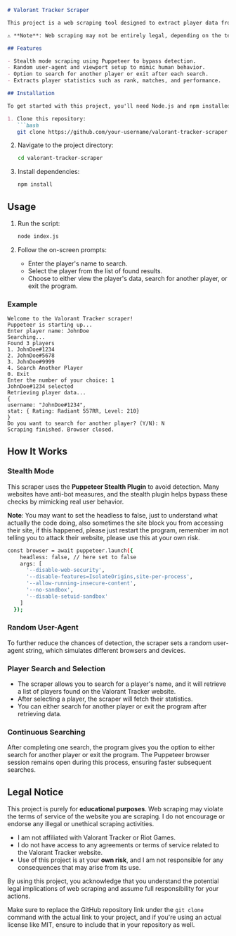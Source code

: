 ```markdown
# Valorant Tracker Scraper

This project is a web scraping tool designed to extract player data from the [Valorant Tracker](https://tracker.gg/valorant) website. The project combines my hobby of playing Valorant with my interest in studying web scraping techniques using Puppeteer. This tool allows users to input a player name, select from a list of found players, and retrieve their stats.

⚠️ **Note**: Web scraping may not be entirely legal, depending on the terms and conditions of the website being scraped. I do not have access to, nor have I agreed to, any legal terms from Valorant Tracker. This project is for **educational purposes only**. If you choose to clone or use this project, do so at your **own risk**.

## Features

- Stealth mode scraping using Puppeteer to bypass detection.
- Random user-agent and viewport setup to mimic human behavior.
- Option to search for another player or exit after each search.
- Extracts player statistics such as rank, matches, and performance.

## Installation

To get started with this project, you'll need Node.js and npm installed on your machine.

1. Clone this repository:
   ```bash
   git clone https://github.com/your-username/valorant-tracker-scraper.git
   ```

2. Navigate to the project directory:
   ```bash
   cd valorant-tracker-scraper
   ```

3. Install dependencies:
   ```bash
   npm install
   ```

## Usage

1. Run the script:
   ```bash
   node index.js
   ```

2. Follow the on-screen prompts:
   - Enter the player's name to search.
   - Select the player from the list of found results.
   - Choose to either view the player's data, search for another player, or exit the program.

### Example

```
Welcome to the Valorant Tracker scraper!
Puppeteer is starting up...
Enter player name: JohnDoe
Searching...
Found 3 players
1. JohnDoe#1234
2. JohnDoe#5678
3. JohnDoe#9999
4. Search Another Player
0. Exit
Enter the number of your choice: 1
JohnDoe#1234 selected
Retrieving player data...
{
username: "JohnDoe#1234",
stat: { Rating: Radiant 557RR, Level: 210}
}
Do you want to search for another player? (Y/N): N
Scraping finished. Browser closed.
```

## How It Works

### Stealth Mode

This scraper uses the **Puppeteer Stealth Plugin** to avoid detection. Many websites have anti-bot measures, and the stealth plugin helps bypass these checks by mimicking real user behavior.

**Note**: You may want to set the headless to false, just to understand what actually the code doing, also sometimes the site block you from accessing their site, if this happened, please just restart the program, remember im not telling you to attack their website, please use this at your own risk.

```bash
const browser = await puppeteer.launch({
    headless: false, // here set to false
    args: [
      '--disable-web-security',
      '--disable-features=IsolateOrigins,site-per-process',
      '--allow-running-insecure-content',
      '--no-sandbox',
      '--disable-setuid-sandbox'
    ]
  });
```

### Random User-Agent

To further reduce the chances of detection, the scraper sets a random user-agent string, which simulates different browsers and devices.

### Player Search and Selection

- The scraper allows you to search for a player's name, and it will retrieve a list of players found on the Valorant Tracker website.
- After selecting a player, the scraper will fetch their statistics.
- You can either search for another player or exit the program after retrieving data.

### Continuous Searching

After completing one search, the program gives you the option to either search for another player or exit the program. The Puppeteer browser session remains open during this process, ensuring faster subsequent searches.

## Legal Notice

This project is purely for **educational purposes**. Web scraping may violate the terms of service of the website you are scraping. I do not encourage or endorse any illegal or unethical scraping activities. 

- I am not affiliated with Valorant Tracker or Riot Games.
- I do not have access to any agreements or terms of service related to the Valorant Tracker website.
- Use of this project is at your **own risk**, and I am not responsible for any consequences that may arise from its use.

By using this project, you acknowledge that you understand the potential legal implications of web scraping and assume full responsibility for your actions.

Make sure to replace the GitHub repository link under the `git clone` command with the actual link to your project, and if you're using an actual license like MIT, ensure to include that in your repository as well.
